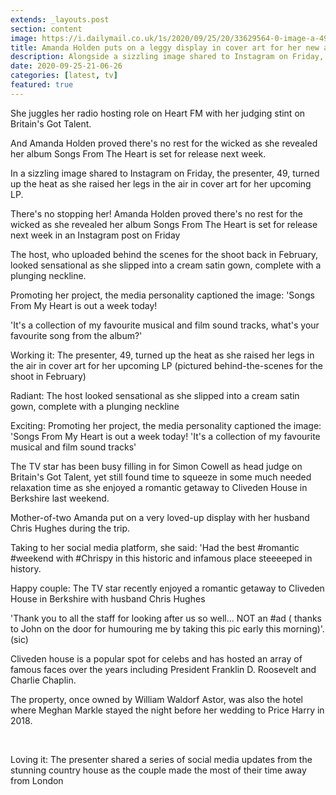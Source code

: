 ```yaml
---
extends: _layouts.post
section: content
image: https://i.dailymail.co.uk/1s/2020/09/25/20/33629564-0-image-a-49_1601063900322.jpg 
title: Amanda Holden puts on a leggy display in cover art for her new album  
description: Alongside a sizzling image shared to Instagram on Friday, the presenter, 49, revealed her album Songs From The Heart is set for release next week. 
date: 2020-09-25-21-06-26 
categories: [latest, tv] 
featured: true 
--- 
```

She juggles her radio hosting role on Heart FM with her judging stint on Britain's Got Talent.

And Amanda Holden proved there's no rest for the wicked as she revealed her album Songs From The Heart is set for release next week.

In a sizzling image shared to Instagram on Friday, the presenter, 49, turned up the heat as she raised her legs in the air in cover art for her upcoming LP. 

There's no stopping her! Amanda Holden proved there's no rest for the wicked as she revealed her album Songs From The Heart is set for release next week in an Instagram post on Friday

The host, who uploaded behind the scenes for the shoot back in February, looked sensational as she slipped into a cream satin gown, complete with a plunging neckline. 

Promoting her project, the media personality captioned the image: 'Songs From My Heart is out a week today!

'It's a collection of my favourite musical and film sound tracks, what's your favourite song from the album?'

Working it: The presenter, 49, turned up the heat as she raised her legs in the air in cover art for her upcoming LP (pictured behind-the-scenes for the shoot in February)

Radiant: The host looked sensational as she slipped into a cream satin gown, complete with a plunging neckline 

Exciting: Promoting her project, the media personality captioned the image: 'Songs From My Heart is out a week today! 'It's a collection of my favourite musical and film sound tracks'

The TV star has been busy filling in for Simon Cowell as head judge on Britain's Got Talent, yet still found time to squeeze in some much needed relaxation time as she enjoyed a romantic getaway to Cliveden House in Berkshire last weekend.

Mother-of-two Amanda put on a very loved-up display with her husband Chris Hughes during the trip.

Taking to her social media platform, she said: 'Had the best #romantic #weekend with #Chrispy in this historic and infamous place steeeeped in history.

Happy couple: The TV star recently enjoyed a romantic getaway to Cliveden House in Berkshire with husband Chris Hughes 

'Thank you to all the staff for looking after us so well... NOT an #ad ( thanks to John on the door for humouring me by taking this pic early this morning)'. (sic)

Cliveden house is a popular spot for celebs and has hosted an array of famous faces over the years including President Franklin D. Roosevelt and Charlie Chaplin.

The property, once owned by William Waldorf Astor, was also the hotel where Meghan Markle stayed the night before her wedding to Price Harry in 2018.

 

Loving it: The presenter shared a series of social media updates from the stunning country house as the couple made the most of their time away from London 

